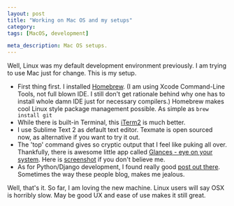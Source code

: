 ```yaml
---
layout: post
title: "Working on Mac OS and my setups"
category:
tags: [MacOS, development]

meta_description: Mac OS setups.
---
```

Well, Linux was my default development environment previously. I am trying to use Mac just for change. This is my setup.

- First thing first. I installed [Homebrew][1]. (I am using Xcode Command-Line Tools, not full blown IDE. I still don't get rationale behind why one has to install whole damn IDE just for necessary compilers.) Homebrew makes cool Linux style package management possible. As simple as `brew install git`
- While there is built-in Terminal, this [iTerm2][2] is much better.
- I use Sublime Text 2 as default text editor. Texmate is open sourced now, as alternative if you want to try it out.
- The 'top' command gives so cryptic output that I feel like puking all over. Thankfully, there is awesome little app called [Glances - eye on your system][3]. Here is [screenshot][4] if you don't believe me.
- As for Python/Django development, I found really good [post out there][5]. Sometimes the way these people blog, makes me jealous.

Well, that's it. So far, I am loving the new machine. Linux users will say OSX is horribly slow. May be good UX and ease of use makes it still great.

[1]: http://mxcl.github.com/homebrew/
[2]: http://www.iterm2.com/
[3]: https://github.com/nicolargo/glances
[4]: https://pbs.twimg.com/media/A9mC6EXCUAARyH1.png:large
[5]: http://www.thisisthegreenroom.com/2011/installing-python-numpy-scipy-matplotlib-and-ipython-on-lion/